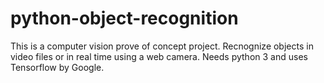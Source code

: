 # python-object-recognition
This is a computer vision prove of concept project. Recnognize objects in video files or in real time using a web camera. Needs python 3 and uses Tensorflow by Google.
